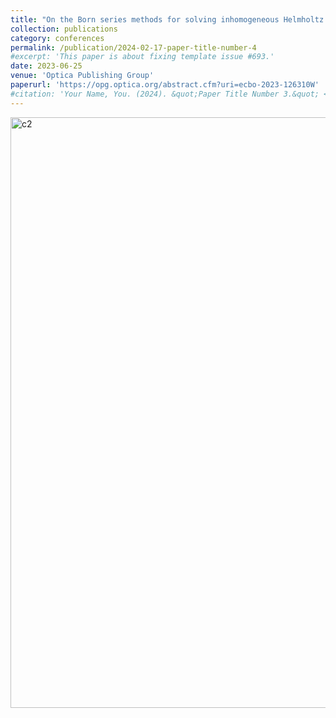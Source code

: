 ```yaml
---
title: "On the Born series methods for solving inhomogeneous Helmholtz equation in biomedical photoacoustics"
collection: publications
category: conferences
permalink: /publication/2024-02-17-paper-title-number-4
#excerpt: 'This paper is about fixing template issue #693.'
date: 2023-06-25
venue: 'Optica Publishing Group'
paperurl: 'https://opg.optica.org/abstract.cfm?uri=ecbo-2023-126310W'
#citation: 'Your Name, You. (2024). &quot;Paper Title Number 3.&quot; <i>GitHub Journal of Bugs</i>. 1(3).'
---
```


<img width="1251" height="945" alt="c2" src="https://github.com/user-attachments/assets/6a02e48b-103c-4d4e-b71c-8f32e4388994" />
